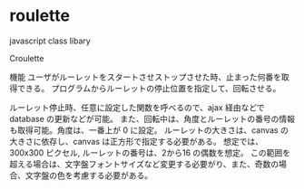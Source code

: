 # roulette
javascript class libary 

Croulette

機能
ユーザがルーレットをスタートさせストップさせた時、止まった何番を取得できる。
プログラムからルーレットの停止位置を指定して、回転させる。

ルーレット停止時、任意に設定した関数を呼べるので、ajax 経由などで database の更新などが可能。
また、回転中は、角度とルーレットの番号の情報も取得可能。角度は、一番上が 0 に設定。
ルーレットの大きさは、canvas の大きさに依存し、canvas は正方形で指定する必要がある。
想定では、300x300 ピクセル, ルーレットの番号は、2から16 の偶数を想定。
この範囲を超える場合は、文字盤フォントサイズなど変更する必要がり、また、奇数の場合、文字盤の色を考慮する必要がある。
